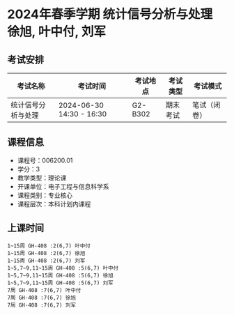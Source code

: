 # 2024年春季学期 统计信号分析与处理 徐旭, 叶中付, 刘军




## 考试安排

| 考试名称 | 考试时间 | 考试地点 | 考试类型 | 考试模式 |
| -------- | -------- | -------- | -------- | -------- |
| 统计信号分析与处理 | 2024-06-30 14:30 - 16:30 | G2-B302 | 期末考试 | 笔试（闭卷） |





## 课程信息

- 课程号：006200.01
- 学分：3
- 教学类型：理论课
- 开课单位：电子工程与信息科学系
- 课程类别：专业核心
- 课程层次：本科计划内课程

## 上课时间

```
1~15周 GH-408 :2(6,7) 叶中付
1~15周 GH-408 :2(6,7) 徐旭
1~15周 GH-408 :2(6,7) 刘军
1~5,7~9,11~15周 GH-408 :5(6,7) 叶中付
1~5,7~9,11~15周 GH-408 :5(6,7) 徐旭
1~5,7~9,11~15周 GH-408 :5(6,7) 刘军
7周 GH-408 :7(6,7) 叶中付
7周 GH-408 :7(6,7) 徐旭
7周 GH-408 :7(6,7) 刘军
```

